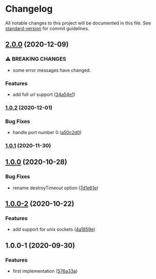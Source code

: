 # Changelog

All notable changes to this project will be documented in this file. See [standard-version](https://github.com/conventional-changelog/standard-version) for commit guidelines.

## [2.0.0](https://github.com/dnlup/agent-11/compare/v1.0.2...v2.0.0) (2020-12-09)


### ⚠ BREAKING CHANGES

* some error messages have changed.

### Features

* add full url support ([34a54e1](https://github.com/dnlup/agent-11/commit/34a54e134698ac1fb4c38f62784fa11ad1661712))

### [1.0.2](https://github.com/dnlup/agent-11/compare/v1.0.1...v1.0.2) (2020-12-01)


### Bug Fixes

* handle port number 0 ([a50c2d0](https://github.com/dnlup/agent-11/commit/a50c2d00bee663b0b7c73859609b9fc6cc6a57d0))

### [1.0.1](https://github.com/dnlup/agent-11/compare/v1.0.0...v1.0.1) (2020-11-30)

## [1.0.0](https://github.com/dnlup/agent-11/compare/v1.0.0-2...v1.0.0) (2020-10-28)


### Bug Fixes

* rename destroyTimeout option ([7d1e61e](https://github.com/dnlup/agent-11/commit/7d1e61e363c1d2e3bc6210aaa57e6f1e407b7dd6))

## [1.0.0-2](https://github.com/dnlup/agent-11/compare/v1.0.0-1...v1.0.0-2) (2020-10-22)


### Features

* add support for unix sockets ([4a1859e](https://github.com/dnlup/agent-11/commit/4a1859ee6950958606d62eee0b37386a1a1db5d4))

## 1.0.0-1 (2020-09-30)


### Features

* first implementation ([576a33a](https://github.com/dnlup/agent-11/commit/576a33a618e3d9c810430d573f33de2b89346e46))
